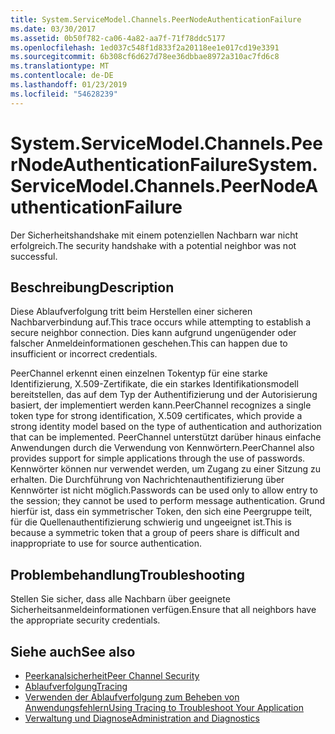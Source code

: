 ```yaml
---
title: System.ServiceModel.Channels.PeerNodeAuthenticationFailure
ms.date: 03/30/2017
ms.assetid: 0b50f782-ca06-4a82-aa7f-71f78ddc5177
ms.openlocfilehash: 1ed037c548f1d833f2a20118ee1e017cd19e3391
ms.sourcegitcommit: 6b308cf6d627d78ee36dbbae8972a310ac7fd6c8
ms.translationtype: MT
ms.contentlocale: de-DE
ms.lasthandoff: 01/23/2019
ms.locfileid: "54628239"
---
```

# <a name="systemservicemodelchannelspeernodeauthenticationfailure"></a><span data-ttu-id="3cf1d-102">System.ServiceModel.Channels.PeerNodeAuthenticationFailure</span><span class="sxs-lookup"><span data-stu-id="3cf1d-102">System.ServiceModel.Channels.PeerNodeAuthenticationFailure</span></span>
<span data-ttu-id="3cf1d-103">Der Sicherheitshandshake mit einem potenziellen Nachbarn war nicht erfolgreich.</span><span class="sxs-lookup"><span data-stu-id="3cf1d-103">The security handshake with a potential neighbor was not successful.</span></span>  
  
## <a name="description"></a><span data-ttu-id="3cf1d-104">Beschreibung</span><span class="sxs-lookup"><span data-stu-id="3cf1d-104">Description</span></span>  
 <span data-ttu-id="3cf1d-105">Diese Ablaufverfolgung tritt beim Herstellen einer sicheren Nachbarverbindung auf.</span><span class="sxs-lookup"><span data-stu-id="3cf1d-105">This trace occurs while attempting to establish a secure neighbor connection.</span></span> <span data-ttu-id="3cf1d-106">Dies kann aufgrund ungenügender oder falscher Anmeldeinformationen geschehen.</span><span class="sxs-lookup"><span data-stu-id="3cf1d-106">This can happen due to insufficient or incorrect credentials.</span></span>  
  
 <span data-ttu-id="3cf1d-107">PeerChannel erkennt einen einzelnen Tokentyp für eine starke Identifizierung, X.509-Zertifikate, die ein starkes Identifikationsmodell bereitstellen, das auf dem Typ der Authentifizierung und der Autorisierung basiert, der implementiert werden kann.</span><span class="sxs-lookup"><span data-stu-id="3cf1d-107">PeerChannel recognizes a single token type for strong identification, X.509 certificates, which provide a strong identity model based on the type of authentication and authorization that can be implemented.</span></span> <span data-ttu-id="3cf1d-108">PeerChannel unterstützt darüber hinaus einfache Anwendungen durch die Verwendung von Kennwörtern.</span><span class="sxs-lookup"><span data-stu-id="3cf1d-108">PeerChannel also provides support for simple applications through the use of passwords.</span></span> <span data-ttu-id="3cf1d-109">Kennwörter können nur verwendet werden, um Zugang zu einer Sitzung zu erhalten. Die Durchführung von Nachrichtenauthentifizierung über Kennwörter ist nicht möglich.</span><span class="sxs-lookup"><span data-stu-id="3cf1d-109">Passwords can be used only to allow entry to the session; they cannot be used to perform message authentication.</span></span> <span data-ttu-id="3cf1d-110">Grund hierfür ist, dass ein symmetrischer Token, den sich eine Peergruppe teilt, für die Quellenauthentifizierung schwierig und ungeeignet ist.</span><span class="sxs-lookup"><span data-stu-id="3cf1d-110">This is because a symmetric token that a group of peers share is difficult and inappropriate to use for source authentication.</span></span>  
  
## <a name="troubleshooting"></a><span data-ttu-id="3cf1d-111">Problembehandlung</span><span class="sxs-lookup"><span data-stu-id="3cf1d-111">Troubleshooting</span></span>  
 <span data-ttu-id="3cf1d-112">Stellen Sie sicher, dass alle Nachbarn über geeignete Sicherheitsanmeldeinformationen verfügen.</span><span class="sxs-lookup"><span data-stu-id="3cf1d-112">Ensure that all neighbors have the appropriate security credentials.</span></span>  
  
## <a name="see-also"></a><span data-ttu-id="3cf1d-113">Siehe auch</span><span class="sxs-lookup"><span data-stu-id="3cf1d-113">See also</span></span>
- [<span data-ttu-id="3cf1d-114">Peerkanalsicherheit</span><span class="sxs-lookup"><span data-stu-id="3cf1d-114">Peer Channel Security</span></span>](../../../../../docs/framework/wcf/feature-details/peer-channel-security.md)
- [<span data-ttu-id="3cf1d-115">Ablaufverfolgung</span><span class="sxs-lookup"><span data-stu-id="3cf1d-115">Tracing</span></span>](../../../../../docs/framework/wcf/diagnostics/tracing/index.md)
- [<span data-ttu-id="3cf1d-116">Verwenden der Ablaufverfolgung zum Beheben von Anwendungsfehlern</span><span class="sxs-lookup"><span data-stu-id="3cf1d-116">Using Tracing to Troubleshoot Your Application</span></span>](../../../../../docs/framework/wcf/diagnostics/tracing/using-tracing-to-troubleshoot-your-application.md)
- [<span data-ttu-id="3cf1d-117">Verwaltung und Diagnose</span><span class="sxs-lookup"><span data-stu-id="3cf1d-117">Administration and Diagnostics</span></span>](../../../../../docs/framework/wcf/diagnostics/index.md)
